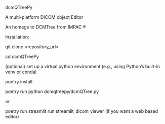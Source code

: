 dcmQTreePy

A multi-platform DICOM object Editor

An homage to DCMTree from IMPAC &reg;

Installation:

git clone <repository_url>

cd dcmQTreePy

(optional) set up a virtual python environment (e.g., using Python’s built-in venv or conda)

poetry install

poetry run python dcmqtreepy/dcmQTree.py

or

poetry run streamlit run streamlit_dicom_viewer (if you want a web based editor)
